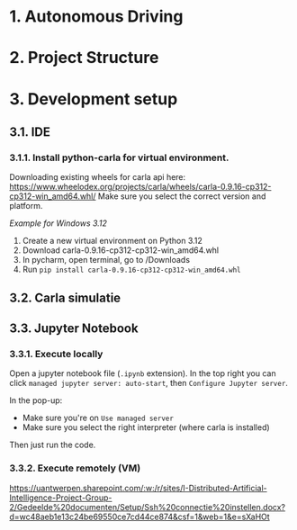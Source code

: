 # 1. Autonomous Driving

# 2. Project Structure


# 3. Development setup
## 3.1. IDE
### 3.1.1. Install python-carla for virtual environment.
Downloading existing wheels for carla api here: https://www.wheelodex.org/projects/carla/wheels/carla-0.9.16-cp312-cp312-win_amd64.whl/
Make sure you select the correct version and platform.

*Example for Windows 3.12*
1) Create a new virtual environment on Python 3.12 
2) Download carla-0.9.16-cp312-cp312-win_amd64.whl
3) In pycharm, open terminal, go to /Downloads
4) Run `pip install carla-0.9.16-cp312-cp312-win_amd64.whl`

## 3.2. Carla simulatie

## 3.3. Jupyter Notebook
### 3.3.1. Execute locally
Open a jupyter notebook file (`.ipynb` extension).
In the top right you can click `managed jupyter server: auto-start`, then `Configure Jupyter server`.

In the pop-up:
- Make sure you're on `Use managed server`
- Make sure you select the right interpreter (where carla is installed)

Then just run the code.

### 3.3.2. Execute remotely (VM)
https://uantwerpen.sharepoint.com/:w:/r/sites/I-Distributed-Artificial-Intelligence-Project-Group-2/Gedeelde%20documenten/Setup/Ssh%20connectie%20instellen.docx?d=wc48aeb1e13c24be69550ce7cd44ce874&csf=1&web=1&e=sXaHOt